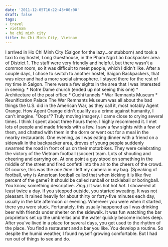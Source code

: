 ```yaml
---
date: '2011-12-05T16:22:43+00:00'
draft: false
tags:
- travel
- vietnam
- ho chi minh city
title: Ho Chi Minh City, Vietnam
---
```


I arrived in Ho Chi Minh City (Saigon for the lazy...or stubborn) and took a taxi to my hostel, Long Guesthouse, in the Phạm Ngũ Lão backpacker area of District 1. The staff were very friendly and helpful, but there wasn't a common room, so it was difficult to meet people, which I didn't like. After a couple days, I chose to switch to another hostel, Saigon Backpackers, that was nicer and had a more social atmosphere. I stayed there for the rest of my time in Saigon. There were a few sights in the area that I was interested in seeing: * Notre Dame church (ended up not seeing this one) * Architecture of the post office * Cuchi tunnels * War Remnants Museum * Reunification Palace The War Remnants Museum was all about the bad things the U.S. did in the American War, as they call it, most notably Agent Orange. How Agent Orange didn't qualify as a crime against humanity, I can't imagine. "Oops"? Truly moving imagery. I came close to crying several times. I think I spent about three hours there. I highly recommend it. I met lots of people and made friends with a few. I saw a few sights with a few of them, and chatted with them in the dorm or went out for a meal in the nearby restaurants. One evening, as I was eating dinner with a friend on a sidewalk in the backpacker area, droves of young people suddenly swarmed the road in front of us on their motorbikes. They were celebrating the victory of the Vietnam football (soccer) team. Lots of shouting and cheering and carrying on. At one point a guy stood on something in the middle of the street and fired confetti into the air to the cheers of the crowd. Of course, this was the *one time* I left my camera in my bag. (Speaking of football, why is American football called that when kicking it is like five percent of the game? It should be called runball or tackleball or boringball. You know, something descriptive. *Zing.*) It was hot hot *hot*. I showered at least twice a day. If you stepped outside, you started sweating. It was not pleasant. It rained heavily for about thirty or forty-five minutes each day, usually in the late afternoon or evening. Wherever you were when it started, there you were stuck. Fortunately, this usually happened as I was drinking beer with friends under shelter on the sidewalk. It was fun watching the bar proprietors set up the umbrellas and the water quickly become inches deep. After you've lived in a place for several days, you get used to the rhythm of the place. You find a restaurant and a bar you like. You develop a routine. So despite the humid weather, I found myself growing comfortable. But I had run out of things to see and do.
